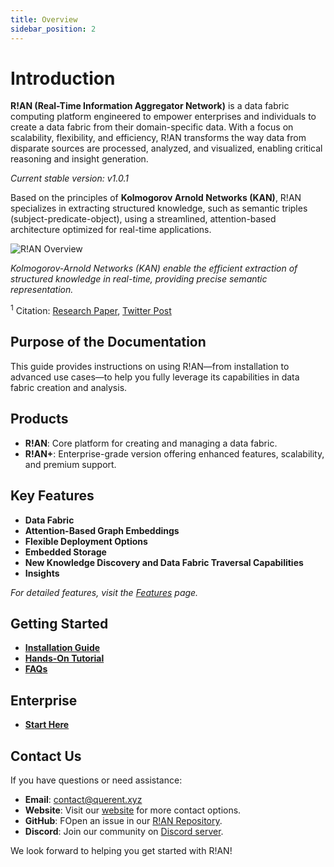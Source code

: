 ```yaml
---
title: Overview
sidebar_position: 2
---
```


# Introduction

**R!AN (Real-Time Information Aggregator Network)** is a data fabric computing platform engineered to empower enterprises and individuals to create a data fabric from their domain-specific data. With a focus on scalability, flexibility, and efficiency, R!AN transforms the way data from disparate sources are processed, analyzed, and visualized, enabling critical reasoning and insight generation.

_Current stable version: v1.0.1_

Based on the principles of **Kolmogorov Arnold Networks (KAN)**, R!AN specializes in extracting structured knowledge, such as semantic triples (subject-predicate-object), using a streamlined, attention-based architecture optimized for real-time applications.


<div style={{ textAlign: 'center' }}>
  <img src="/img/KAN.gif" alt="R!AN Overview" style={{ width: '80%' }} />
  <p><em>Kolmogorov-Arnold Networks (KAN) enable the efficient extraction of structured knowledge in real-time, providing precise semantic representation.</em></p>
  <p><sup>1</sup> Citation: <a href="https://arxiv.org/abs/2404.19756">Research Paper</a>, <a href="https://twitter.com/i/status/1785771512038928472">Twitter Post</a></p>
</div>



## Purpose of the Documentation

This guide provides instructions on using R!AN—from installation to advanced use cases—to help you fully leverage its capabilities in data fabric creation and analysis.

## Products

- **R!AN**: Core platform for creating and managing a data fabric.
- **R!AN+**: Enterprise-grade version offering enhanced features, scalability, and premium support.

## Key Features

- **Data Fabric**
- **Attention-Based Graph Embeddings**
- **Flexible Deployment Options**
- **Embedded Storage** 
- **New Knowledge Discovery and Data Fabric Traversal Capabilities**
- **Insights**


_For detailed features, visit the [Features](../features/attention_embedding.md) page._


## Getting Started

- **[Installation Guide](../get-started/installation.md)**
- **[Hands-On Tutorial](../get-started/standalone_application_guide.md)**
- **[FAQs](../faqs/)**

## Enterprise

- **[Start Here](../enterprise/overview.md)**

## Contact Us

If you have questions or need assistance:

- **Email**: [contact@querent.xyz](mailto:contact@querent.xyz) 
- **Website**: Visit our [website](https://querent.xyz) for more contact options.
- **GitHub**: FOpen an issue in our [R!AN Repository](https://github.com/Querent-ai/support/issues).
- **Discord**: Join our community on [Discord server](https://discord.gg/3fVAVmZXyh).

We look forward to helping you get started with R!AN!